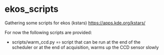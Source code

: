 # ekos_scripts

Gathering some scripts for ekos (kstars) https://apps.kde.org/kstars/

For now the following scripts are provided:
 - scripts/warm_ccd.py =› script that can be run at the end of the scheduler or at the end of acquisition, warms up the CCD sensor slowly

